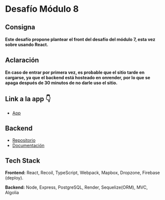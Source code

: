 # Desafío Módulo 8

## Consigna

#### Este desafío propone plantear el front del desafío del módulo 7, esta vez sobre usando React.

## Aclaración

#### En caso de entrar por primera vez, es probable que el sitio tarde en cargarse, ya que el backend está hosteado en onrender, por lo que se apaga después de 30 minutos de no darle uso el sitio.

## Link a la app 👇
 * [App](https://react-find-lost-pets.web.app/)
## Backend
 * [Repositorio](https://react-find-lost-pets.web.app/)
 * [Documentación](https://documenter.getpostman.com/view/19369798/2s8YzMYR9F)
## Tech Stack

**Frontend:** React, Recoil, TypeScript, Webpack, Mapbox, Dropzone, Firebase (deploy).

**Backend:** Node, Express, PostgreSQL, Render, Sequelize(ORM), MVC, Algolia
